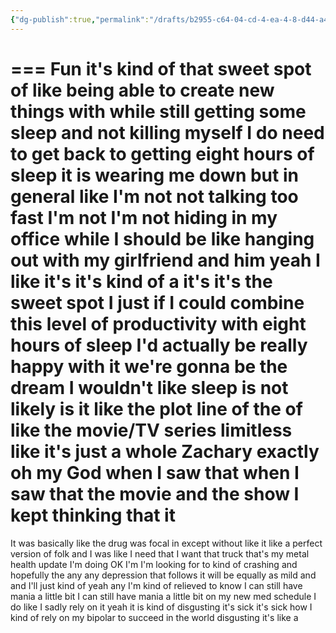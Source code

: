 ```yaml
---
{"dg-publish":true,"permalink":"/drafts/b2955-c64-04-cd-4-ea-4-8-d44-a458-b6-c94-dfe/","dgHomeLink":true,"dgPassFrontmatter":false}
---
```


===
Fun it's kind of that sweet spot of like being able to create new things with while still getting some sleep and not killing myself I do need to get back to getting eight hours of sleep it is wearing me down but in general like I'm not not talking too fast I'm not I'm not hiding in my office while I should be like hanging out with my girlfriend and him yeah I like it's it's kind of a it's it's the sweet spot I just if I could combine this level of productivity with eight hours of sleep I'd actually be really happy with it we're gonna be the dream I wouldn't like sleep is not likely is it like the plot line of the of like the movie/TV series limitless like it's just a whole Zachary exactly oh my God when I saw that when I saw that the movie and the show I kept thinking that it
===
It was basically like the drug was focal in except without like it like a perfect version of folk and I was like I need that I want that truck that's my metal health update I'm doing OK I'm I'm looking for to kind of crashing and hopefully the any any depression that follows it will be equally as mild and and I'll just kind of yeah any I'm kind of relieved to know I can still have mania a little bit I can still have mania a little bit on my new med schedule I do like I sadly rely on it yeah it is kind of disgusting it's sick it's sick how I kind of rely on my bipolar to succeed in the world disgusting it's like a